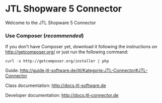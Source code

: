 JTL Shopware 5 Connector
========================

Welcome to the JTL Shopware 5 Connector

### Use Composer (*recommended*)

If you don't have Composer yet, download it following the instructions on
http://getcomposer.org/ or just run the following command:

    curl -s http://getcomposer.org/installer | php

Guide: http://guide.jtl-software.de/jtl/Kategorie:JTL-Connector#JTL-Connector

Class documentation: http://docs.jtl-software.de

Developer documentation: http://docs.jtl-connector.de